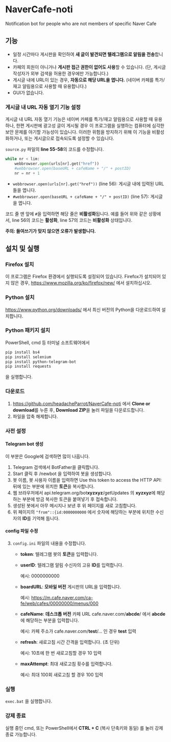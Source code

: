 # NaverCafe-noti
Notification bot for people who are not members of specific Naver Cafe

## 기능
- 일정 시간마다 게시판을 확인하여 **새 글이 발견되면 텔레그램으로 알림을 전송**합니다.
- 카페의 회원이 아니거나 **게시판 접근 권한이 없어도 사용**할 수 있습니다. (단, 게시글 작성자가 외부 검색을 허용한 경우에만 가능합니다.)
- 게시글 내에 URL이 있는 경우, **자동으로 해당 URL을 엽니다.** (네이버 카페를 특가/재고 알림용으로 사용할 때 유용합니다.)
- GUI가 없습니다.

### 게시글 내 URL 자동 열기 기능 설정

게시글 내 URL 자동 열기 기능은 네이버 카페를 특가/재고 알림용으로 사용할 때 유용하나, 한편 게시판에 광고성 글이 게시될 경우 이 프로그램을 실행하는 컴퓨터에 심각한 보안 문제를 야기할 가능성이 있습니다. 이러한 위험을 방지하기 위해 이 기능을 비활성화하거나, 또는 게시글으로 접속되도록 설정할 수 있습니다.

`source.py` 파일의 **line 55-58**의 코드를 수정합니다.

```python
while nr < lim:
    webbrowser.open(urls[nr].get("href"))
    #webbrowser.open(baseURL + cafeName + "/" + postID)
    nr = nr + 1
```

- `webbrowser.open(urls[nr].get("href"))` (line 56): 게시글 내에 입력된 URL들을 엽니다.
- `#webbrowser.open(baseURL + cafeName + "/" + postID)` (line 57): 게시글을 엽니다.

코드 줄 맨 앞에 `#`을 입력하면 해당 줄은 **비활성화**됩니다. 예를 들어 위와 같은 상황에서, line 56의 코드는 **활성화**, line 57의 코드는 **비활성화** 상태입니다.

**주의: 들여쓰기가 맞지 않으면 오류가 발생합니다.**


## 설치 및 실행
### Firefox 설치
이 프로그램은 Firefox 환경에서 실행되도록 설정되어 있습니다.
Firefox가 설치되어 있지 않은 경우, https://www.mozilla.org/ko/firefox/new/ 에서 설치하십시오.

### Python 설치
https://www.python.org/downloads/ 에서 최신 버전의 Python을 다운로드하여 설치합니다.

### Python 패키지 설치
PowerShell, cmd 등 터미널 소프트웨어에서
```bash
pip install bs4
pip install selenium
pip install python-telegram-bot
pip install requests
```
을 실행합니다.

### 다운로드
1. https://github.com/headacheParrot/NaverCafe-noti 에서 **Clone or download**를 누른 후, **Download ZIP**을 눌러 파일을 다운로드합니다.
2. 파일을 압축 해제합니다.

### 사전 설정
#### Telegram bot 생성
이 부분은 Google에 검색하면 많이 나옵니다.
1. Telegram 검색에서 BotFather을 클릭합니다.
2. Start 클릭 후 /newbot 을 입력하여 봇을 생성합니다.
3. 봇 이름, 봇 사용자 이름을 입력하면 Use this token to access the HTTP API: 뒤에 있는 부분에 위치한 **토큰**을 복사합니다.
4. 웹 브라우저에서 api.telegram.org/bot**xyzxyz**/getUpdates 의 **xyzxyz**에 해당하는 부분에 방금 복사한 토큰을 붙여넣기 후 접속합니다.
5. 생성된 봇에서 아무 메시지나 보낸 후 위 페이지를 새로 고침합니다.
6. 위 페이지의 `"from"::{id:0000000000` 에서 숫자에 해당하는 부분에 위치한 수신자의 **ID**를 기억해 둡니다. 

#### config 파일 수정
3. `config.ini` 파일의 내용을 수정합니다.
   
   - **token**: 텔레그램 봇의 **토큰**을 입력합니다. 
   - **userID**: 텔레그램 알림 수신자의 고유 **ID**를 입력합니다.
     
     예시: 0000000000
   - **boardURL**: **모바일 버전** 게시판의 URL을 입력합니다.
     
     예시: https://m.cafe.naver.com/ca-fe/web/cafes/00000000/menus/000
   - **cafeName**: **데스크톱 버전** 카페 URL cafe.naver.com/**abcde**/ 에서 **abcde**에 해당하는 부분을 입력합니다.
     
     예시: 카페 주소가 cafe.naver.com/**test**/... 인 경우 **test** 입력 
   - **refresh**: 새로고침 시간 간격을 입력합니다. (초 단위)
   
     예시: 10초에 한 번 새로고침할 경우 10 입력
   - **maxAttempt**: 최대 새로고침 횟수를 입력합니다.
     
     예시: 최대 100회 새로고침 할 경우 100 입력

### 실행
`exec.bat` 을 실행합니다.

### 강제 종료
실행 중인 cmd, 또는 PowerShell에서 **CTRL + C** (복사 단축키와 동일) 를 눌러 강제 종료 가능합니다.
